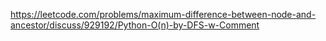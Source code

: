 https://leetcode.com/problems/maximum-difference-between-node-and-ancestor/discuss/929192/Python-O(n)-by-DFS-w-Comment